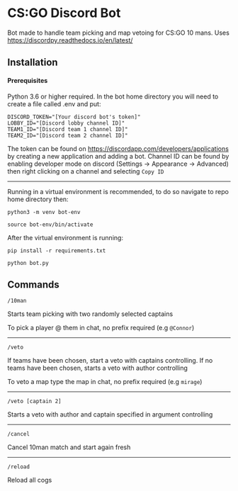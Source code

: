 # CS:GO Discord Bot

Bot made to handle team picking and map vetoing for CS:GO 10 mans. Uses https://discordpy.readthedocs.io/en/latest/

## Installation

#### Prerequisites

Python 3.6 or higher required.
In the bot home directory you will need to create a file called .env and put:

```
DISCORD_TOKEN="[Your discord bot's token]"
LOBBY_ID="[Discord lobby channel ID]"
TEAM1_ID="[Discord team 1 channel ID]"
TEAM2_ID="[Discord team 2 channel ID]"
```

The token can be found on https://discordapp.com/developers/applications by creating a new application and adding a bot. Channel ID can be found by enabling developer mode on discord (Settings -> Appearance -> Advanced) then right clicking on a channel and selecting `Copy ID`

---

Running in a virtual environment is recommended, to do so navigate to repo home directory then:

`python3 -m venv bot-env`

`source bot-env/bin/activate`

After the virtual environment is running:

`pip install -r requirements.txt`

`python bot.py`

## Commands

`/10man`

Starts team picking with two randomly selected captains

To pick a player @ them in chat, no prefix required (e.g `@Connor`)

---

`/veto`

If teams have been chosen, start a veto with captains controlling. If no teams have been chosen, starts a veto with author controlling

To veto a map type the map in chat, no prefix required (e.g `mirage`)

---

`/veto [captain 2]`

Starts a veto with author and captain specified in argument controlling

---

`/cancel`

Cancel 10man match and start again fresh

---

`/reload`

Reload all cogs
